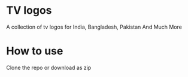 # TV logos
A collection of tv logos for India, Bangladesh, Pakistan And Much More 

# How to use
Clone the repo or download as zip
